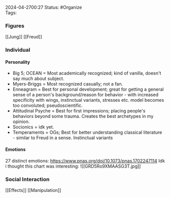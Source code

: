 2024-04-2700:27
Status: #Organize  
Tags: 
### Figures
[[Jung]]
[[Freud]]
### Individual
#### Personality
- Big 5; OCEAN = Most academically recognized; kind of vanilla, doesn't say much about subject.
- Myers-Briggs = Most recognized casually; not a fan.
- Enneagram = Best for personal development; great for getting a general sense of a person's background/reason for behavior - with increased specificity with wings, instinctual variants, stresses etc. model becomes too convoluted; pseudoscientific. 
- Attitudinal Psyche = Best for first impressions; placing people's behaviors beyond some trauma. Creates the best archetypes in my opinion. 
- Socionics = idk yet.
- Temperaments = OGs; Best for better understanding classical literature - similar to Freud in a sense. Instinctual variants
#### Emotions 
27 distinct emotions: https://www.pnas.org/doi/10.1073/pnas.1702247114 
Idk i thought this chart was interesting: 
![[GRD5Ro9XMAASG3T.jpg]]

### Social Interaction 

[[Effects]]
[[Manipulation]]